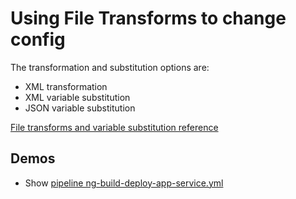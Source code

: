 # Using File Transforms to change config

The transformation and substitution options are:

- XML transformation
- XML variable substitution
- JSON variable substitution

[File transforms and variable substitution reference](https://docs.microsoft.com/en-us/azure/devops/pipelines/tasks/transforms-variable-substitution?view=azure-devops&tabs=Classic)

## Demos

- Show [pipeline ng-build-deploy-app-service.yml](https://github.com/arambazamba/food-app/blob/master/az-pipelines/ng-build-deploy-app-service.yml)

